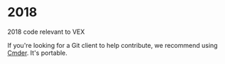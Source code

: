# 2018
2018 code relevant to VEX

If you're looking for a Git client to help contribute, we recommend using [Cmder](http://cmder.net/). It's portable.
